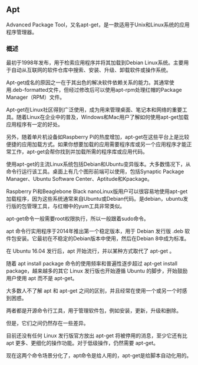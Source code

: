 ## Apt

Advanced Package Tool，又名apt-get，是一款适用于Unix和Linux系统的应用程序管理器。

### 概述

最初于1998年发布，用于检索应用程序并将其加载到Debian Linux系统。主要用于自动从互联网的软件仓库中搜索、安装、升级、卸载软件或操作系统。

Apt-get成名的原因之一在于其出色的解决软件依赖关系的能力。其通常使用.deb-formatted文件，但经过修改后可以使用apt-rpm处理红帽的Package Manager（RPM）文件。

Apt-get在Linux社区得到广泛使用，成为用来管理桌面、笔记本和网络的重要工具。随着Linux在企业中的普及，Windows和Mac用户了解如何使用apt-get加载应用程序有一定的好处。

另外，随着单片机设备如Raspberry Pi的热度增加，apt-get在这些平台上是比较便捷的应用加载方式。如果你想要加载的应用需要程序库或另一个应用程序才能正常工作，apt-get会帮你找到并加载所需的程序库或应用代码。

使用apt-get的主流Linux系统包括Debian和Ubuntu变异版本。大多数情况下，从命令行运行该工具。桌面上有几个图形前端可以使用，包括Synaptic Package Manager、Ubuntu Software Center、Aptitude和Kpackage。

Raspberry Pi和Beaglebone Black nanoLinux版用户可以很容易地使用apt-get加载程序，因为这些系统通常来自Ubuntu或Debian代码。是debian，ubuntu发行版的包管理工具，与红帽中的yum工具非常类似。

apt-get命令一般需要root权限执行，所以一般跟着sudo命令。

apt 命令行实用程序于2014年推出第一个稳定版本，用于 Debian 发行版 .deb 软件包安装。它最初在不稳定的Debian版本中使用，然后在Debian 8中成为标准。

在 Ubuntu 16.04 发行后，apt 开始流行，并以某种方式取代了 apt-get 。

随着 apt install package 命令的使用频率和普遍性逐步超过 apt-get install package，越来越多的其它 Linux 发行版也开始遵循 Ubuntu 的脚步，开始鼓励用户使用 apt 而不是 apt-get。

大多数人不了解 apt 和 apt-get 之间的区别，并且经常在使用一个或另一个时感到困惑。

两者都是开源命令行工具，用于管理软件包，例如安装，更新，升级和删除。

但是，它们之间仍然存在一些差异。

目前还没有任何 Linux 发行版官方放出 apt-get 将被停用的消息，至少它还有比 apt 更多、更细化的操作功能。对于低级操作，仍然需要 apt-get。

现在这两个命令场景分化了，apt命令是给人用的，apt-get是给脚本自动化用的。






